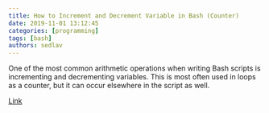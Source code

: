 ```yaml
---
title: How to Increment and Decrement Variable in Bash (Counter) 
date: 2019-11-01 13:12:45
categories: [programming]
tags: [bash]
authors: sedlav
---
```


One of the most common arithmetic operations when writing Bash scripts is incrementing and decrementing variables. This is most often used in loops as a counter, but it can occur elsewhere in the script as well.

[Link](https://linuxize.com/post/bash-increment-decrement-variable/)
